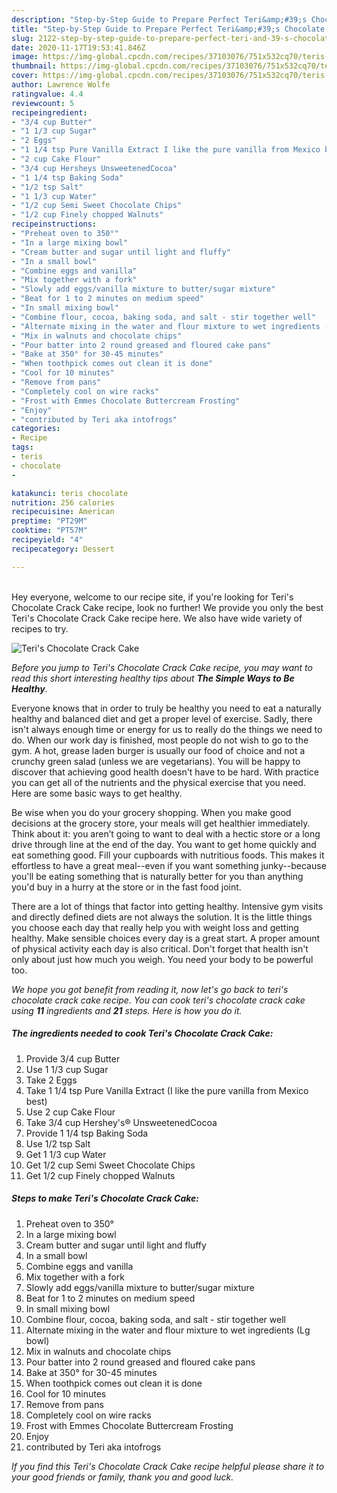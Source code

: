 ```yaml
---
description: "Step-by-Step Guide to Prepare Perfect Teri&amp;#39;s Chocolate  Crack Cake"
title: "Step-by-Step Guide to Prepare Perfect Teri&amp;#39;s Chocolate  Crack Cake"
slug: 2122-step-by-step-guide-to-prepare-perfect-teri-and-39-s-chocolate-crack-cake
date: 2020-11-17T19:53:41.846Z
image: https://img-global.cpcdn.com/recipes/37103076/751x532cq70/teris-chocolate-crack-cake-recipe-main-photo.jpg
thumbnail: https://img-global.cpcdn.com/recipes/37103076/751x532cq70/teris-chocolate-crack-cake-recipe-main-photo.jpg
cover: https://img-global.cpcdn.com/recipes/37103076/751x532cq70/teris-chocolate-crack-cake-recipe-main-photo.jpg
author: Lawrence Wolfe
ratingvalue: 4.4
reviewcount: 5
recipeingredient:
- "3/4 cup Butter"
- "1 1/3 cup Sugar"
- "2 Eggs"
- "1 1/4 tsp Pure Vanilla Extract I like the pure vanilla from Mexico best"
- "2 cup Cake Flour"
- "3/4 cup Hersheys UnsweetenedCocoa"
- "1 1/4 tsp Baking Soda"
- "1/2 tsp Salt"
- "1 1/3 cup Water"
- "1/2 cup Semi Sweet Chocolate Chips"
- "1/2 cup Finely chopped Walnuts"
recipeinstructions:
- "Preheat oven to 350°"
- "In a large mixing bowl"
- "Cream butter and sugar until light and fluffy"
- "In a small bowl"
- "Combine eggs and vanilla"
- "Mix together with a fork"
- "Slowly add eggs/vanilla mixture to butter/sugar mixture"
- "Beat for 1 to 2 minutes on medium speed"
- "In small mixing bowl"
- "Combine flour, cocoa, baking soda, and salt - stir together well"
- "Alternate mixing in the water and flour mixture to wet ingredients (Lg bowl)"
- "Mix in walnuts and chocolate chips"
- "Pour batter into 2 round greased and floured cake pans"
- "Bake at 350° for 30-45 minutes"
- "When toothpick comes out clean it is done"
- "Cool for 10 minutes"
- "Remove from pans"
- "Completely cool on wire racks"
- "Frost with Emmes Chocolate Buttercream Frosting"
- "Enjoy"
- "contributed by Teri aka intofrogs"
categories:
- Recipe
tags:
- teris
- chocolate
- 

katakunci: teris chocolate  
nutrition: 256 calories
recipecuisine: American
preptime: "PT29M"
cooktime: "PT57M"
recipeyield: "4"
recipecategory: Dessert

---
```

<br>
Hey everyone, welcome to our recipe site, if you're looking for Teri&#39;s Chocolate  Crack Cake recipe, look no further! We provide you only the best Teri&#39;s Chocolate  Crack Cake recipe here. We also have wide variety of recipes to try.
<br>


![Teri&#39;s Chocolate  Crack Cake](https://img-global.cpcdn.com/recipes/37103076/751x532cq70/teris-chocolate-crack-cake-recipe-main-photo.jpg)

<i>Before you jump to Teri&#39;s Chocolate  Crack Cake recipe, you may want to read this short interesting healthy tips about <strong>The Simple Ways to Be Healthy</strong>.</i>

Everyone knows that in order to truly be healthy you need to eat a naturally healthy and balanced diet and get a proper level of exercise. Sadly, there isn't always enough time or energy for us to really do the things we need to do. When our work day is finished, most people do not wish to go to the gym. A hot, grease laden burger is usually our food of choice and not a crunchy green salad (unless we are vegetarians). You will be happy to discover that achieving good health doesn't have to be hard. With practice you can get all of the nutrients and the physical exercise that you need. Here are some basic ways to get healthy.

Be wise when you do your grocery shopping. When you make good decisions at the grocery store, your meals will get healthier immediately. Think about it: you aren’t going to want to deal with a hectic store or a long drive through line at the end of the day. You want to get home quickly and eat something good. Fill your cupboards with nutritious foods. This makes it effortless to have a great meal--even if you want something junky--because you'll be eating something that is naturally better for you than anything you'd buy in a hurry at the store or in the fast food joint.

There are a lot of things that factor into getting healthy. Intensive gym visits and directly defined diets are not always the solution. It is the little things you choose each day that really help you with weight loss and getting healthy. Make sensible choices every day is a great start. A proper amount of physical activity each day is also critical. Don't forget that health isn't only about just how much you weigh. You need your body to be powerful too. 


<i>We hope you got benefit from reading it, now let's go back to teri&#39;s chocolate  crack cake recipe. You can cook teri&#39;s chocolate  crack cake using <strong>11</strong> ingredients and <strong>21</strong> steps. Here is how you do it.
</i>

##### The ingredients needed to cook Teri&#39;s Chocolate  Crack Cake:

1. Provide 3/4 cup Butter
1. Use 1 1/3 cup Sugar
1. Take 2 Eggs
1. Take 1 1/4 tsp Pure Vanilla Extract (I like the pure vanilla from Mexico best)
1. Use 2 cup Cake Flour
1. Take 3/4 cup Hershey&#39;s® UnsweetenedCocoa
1. Provide 1 1/4 tsp Baking Soda
1. Use 1/2 tsp Salt
1. Get 1 1/3 cup Water
1. Get 1/2 cup Semi Sweet Chocolate Chips
1. Get 1/2 cup Finely chopped Walnuts


##### Steps to make Teri&#39;s Chocolate  Crack Cake:

1. Preheat oven to 350°
1. In a large mixing bowl
1. Cream butter and sugar until light and fluffy
1. In a small bowl
1. Combine eggs and vanilla
1. Mix together with a fork
1. Slowly add eggs/vanilla mixture to butter/sugar mixture
1. Beat for 1 to 2 minutes on medium speed
1. In small mixing bowl
1. Combine flour, cocoa, baking soda, and salt - stir together well
1. Alternate mixing in the water and flour mixture to wet ingredients (Lg bowl)
1. Mix in walnuts and chocolate chips
1. Pour batter into 2 round greased and floured cake pans
1. Bake at 350° for 30-45 minutes
1. When toothpick comes out clean it is done
1. Cool for 10 minutes
1. Remove from pans
1. Completely cool on wire racks
1. Frost with Emmes Chocolate Buttercream Frosting
1. Enjoy
1. contributed by Teri aka intofrogs


<i>If you find this Teri&#39;s Chocolate  Crack Cake recipe helpful please share it to your good friends or family, thank you and good luck.</i>
